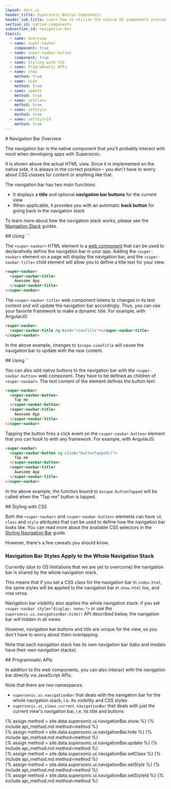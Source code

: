 ```yaml
---
layout: docs_ui
header_title: Supersonic Native Components
header_sub_title: Learn how to utilize the native UI components provided by Supersonic to their fullest.
section_id: native-components
subsection_id: navigation-bar
topics:
  - name: Overview
  - name: super-navbar
    component: true
  - name: super-navbar-button
    component: true
  - name: Styling with CSS
  - name: Programmatic APIs
  - name: show
    method: true
  - name: hide
    method: true
  - name: update
    method: true
  - name: setClass
    method: true
  - name: setStyle
    method: true
  - name: setStyleId
    method: true
---
```


<section class="docs-section" id="overview">
# Navigation Bar Overview

The navigation bar is the native component that you'll probably interact with most when developing apps with Supersonic.

It is shown above the actual HTML view. Since it is implemented on the native side, it is always in the correct position – you don't have to worry about CSS classes for content or anything like that.

The navigation bar has two main functions:

  - It displays a **title** and optional **navigation bar buttons** for the current view
  - When applicable, it provides you with an automatic **back button** for going back in the navigation stack

To learn more about how the navigation stack works, please see the [Navigation Stack][navigation-overview] guides.
</section>

<section class="docs-section" id="super-navbar">
## Using `<super-navbar>``

The `<super-navbar>` HTML element is a [web component][web-component-guide] that can be used to declaratively define the navigation bar in your app. Adding the `<super-navbar>` element on a page will display the navigation bar, and the `<super-navbar-title>` child element will allow you to define a title text for your view.

```html
<super-navbar>
  <super-navbar-title>
    Awesome App
  </super-navbar-title>
</super-navbar>
```

The `<super-navbar-title>` web component listens to changes in its text content and will update the navigation bar accordingly. Thus, you can use your favorite framework to make a dynamic title. For example, with AngularJS:

```html
<super-navbar>
  <super-navbar-title ng-bind="viewTitle"></super-navbar-title>
</super-navbar>
```

In the above example, changes to `$scope.viewTitle` will cause the navigation bar to update with the new content.
</section>

<section class="docs-section" id="super-navbar-button">
## Using `<super-navbar-button>`

You can also add native buttons to the navigation bar with the `<super-navbar-button>` web component. They have to be defined as children of `<super-navbar>`. The text content of the element defines the button text:

```html
<super-navbar>
  <super-navbar-button>
    Tap me
  </super-navbar-button>
  <super-navbar-title>
    Awesome App
  </super-navbar-title>
</super-navbar>
```

Tapping the button fires a click event on the `<super-navbar-button>` element that you can hook to with any framework. For example, with AngularJS:

```html
<super-navbar>
  <super-navbar-button ng-click="buttonTapped()">
    Tap me
  </super-navbar-button>
  <super-navbar-title>
    Awesome App
  </super-navbar-title>
</super-navbar>
```

In the above example, the function bound to `$scope.buttonTapped` will be called when the "Tap me" button is tapped.
</section>

<section class="docs-section" id="styling-with-css">
## Styling with CSS

Both the `<super-navbar>` and `<super-navbar-button>` elements can have `id`, `class` and `style` attributes that can be used to define how the navigation bar looks like. You can read more about the available CSS selectors in the [Styling Navigation Bar][native-styles-guide] guide.

However, there's a few caveats you should know.

### Navigation Bar Styles Apply to the Whole Navigation Stack

Currently (due to OS limitations that we are yet to overcome) the navigation bar is shared by the whole navigation stack.

This means that if you set a CSS class for the navigation bar in `index.html`, the same styles will be applied to the navigation bar in `show.html` too, and visa versa.

Navigation bar visibility also applies the whole navigation stack: if you set `<super-navbar style="display: none;">` or use the `supersonic.ui.navigationBar.hide()` API described below, the navigation bar will hidden in all views.

However, navigation bar buttons and title are unique for the view, so you don't have to worry about them overlapping.

Note that each navigation stack has its own navigation bar (tabs and modals have their own navigation stacks).
</section>

<section class="docs-section" id="programmatic-apis">
## Programmatic APIs

In addition to the web components, you can also interact with the navigation bar directly via JavaScript APIs.

Note that there are two namespaces:

  - `supersonic.ui.navigationBar` that deals with the navigation bar for the whole navigation stack, i.e. its visibility and CSS styles
  - `supersonic.ui.views.current.navigationBar` that deals with just the current view's navigation bar, i.e. its title and buttons

</section>

<section class="docs-section" id="show">
{% assign method = site.data.supersonic.ui.navigationBar.show %}
{% include api_method.md method=method %}
</section>

<section class="docs-section" id="hide">
{% assign method = site.data.supersonic.ui.navigationBar.hide %}
{% include api_method.md method=method %}
</section>

<section class="docs-section" id="update">
{% assign method = site.data.supersonic.ui.navigationBar.update %}
{% include api_method.md method=method %}
</section>

<section class="docs-section" id="setclass">
{% assign method = site.data.supersonic.ui.navigationBar.setClass %}
{% include api_method.md method=method %}
</section>

<section class="docs-section" id="setstyle">
{% assign method = site.data.supersonic.ui.navigationBar.setStyle %}
{% include api_method.md method=method %}
</section>

<section class="docs-section" id="setstyleid">
{% assign method = site.data.supersonic.ui.navigationBar.setStyleId %}
{% include api_method.md method=method %}
</section>

[native-styles-guide]: /supersonic/guides/ui/styling-native-components
[navigation-overview]: /supersonic/guides/navigation/
[web-component-guide]: /supersonic/guides/technical-concepts/web-components/